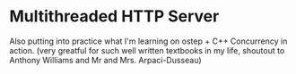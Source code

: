 # Multithreaded HTTP Server

Also putting into practice what I'm learning on ostep + C++ Concurrency in action. (very greatful for such well written textbooks in my life, shoutout to Anthony Williams and Mr and Mrs. Arpaci-Dusseau)

